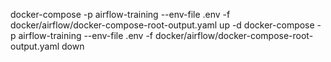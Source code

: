 docker-compose -p airflow-training --env-file .env -f docker/airflow/docker-compose-root-output.yaml up -d
docker-compose -p airflow-training --env-file .env -f docker/airflow/docker-compose-root-output.yaml down